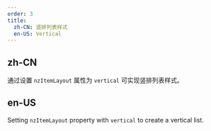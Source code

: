 ```yaml
---
order: 3
title:
  zh-CN: 竖排列表样式
  en-US: Vertical
---
```


## zh-CN

通过设置 `nzItemLayout` 属性为 `vertical` 可实现竖排列表样式。

## en-US

Setting `nzItemLayout` property with `vertical` to create a vertical list.
